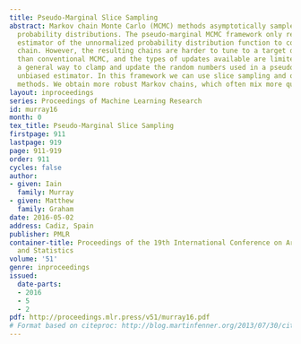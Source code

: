 ```yaml
---
title: Pseudo-Marginal Slice Sampling
abstract: Markov chain Monte Carlo (MCMC) methods asymptotically sample from complex
  probability distributions. The pseudo-marginal MCMC framework only requires an unbiased
  estimator of the unnormalized probability distribution function to construct a Markov
  chain. However, the resulting chains are harder to tune to a target distribution
  than conventional MCMC, and the types of updates available are limited. We describe
  a general way to clamp and update the random numbers used in a pseudo-marginal method’s
  unbiased estimator. In this framework we can use slice sampling and other adaptive
  methods. We obtain more robust Markov chains, which often mix more quickly.
layout: inproceedings
series: Proceedings of Machine Learning Research
id: murray16
month: 0
tex_title: Pseudo-Marginal Slice Sampling
firstpage: 911
lastpage: 919
page: 911-919
order: 911
cycles: false
author:
- given: Iain
  family: Murray
- given: Matthew
  family: Graham
date: 2016-05-02
address: Cadiz, Spain
publisher: PMLR
container-title: Proceedings of the 19th International Conference on Artificial Intelligence
  and Statistics
volume: '51'
genre: inproceedings
issued:
  date-parts:
  - 2016
  - 5
  - 2
pdf: http://proceedings.mlr.press/v51/murray16.pdf
# Format based on citeproc: http://blog.martinfenner.org/2013/07/30/citeproc-yaml-for-bibliographies/
---
```


